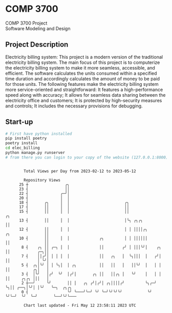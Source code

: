 # COMP 3700
COMP 3700 Project  
Software Modeling and Design
## Project Description
Electricity billing system: This project is a modern version of the traditional electricity billing system. The main focus of this project is to computerize the electricity billing system to make it more seamless, accessible, and efficient. The software calculates the units consumed within a specified time duration and accordingly calculates the amount of money to be paid for those units. The following features make the electricity billing system more service-oriented and straightforward: It features a high-performance speed along with accuracy; It allows for seamless data sharing between the electricity office and customers; It is protected by high-security measures and controls; It includes the necessary provisions for debugging.

## Start-up
```bash
# First have python installed
pip install poetry
poetry install
cd elec_billing
python manage.py runserver
# from there you can login to your copy of the website (127.0.0.1:8000), default creds are admin/admin
```

```

        Total Views per Day from 2023-02-12 to 2023-05-12

        Repository Views
      25 ┼                ╭╮
      23 ┤                ││
      22 ┤              ╭─╯│
      20 ┤              │  │
      18 ┤       ╭╮     │  │                        ╭╮
      17 ┤       ││     │  │                        ││
      15 ┤       ││     │  │                        ││                                ╭╮
      13 ┤       ││     │  │                        │╰╮ ╭╮╭╮                          ││
      12 ┤       ││     │  │                        │ │ ││││╭╮       ╭╮               ││
      10 ┤       ││     │  │             ╭╮         │ │ ││││││       ││               ││
       8 ┤    ╭╮ ││ ╭─╮ │  │             ││        ╭╯ │ │││╰╯│    ╭╮ ││            ╭─╮││
       7 ┤    ││╭╯│ │ │ │  │             ││   ╭╮   │  ╰╮│││  │   ╭╯│ ││            │ ╰╯│
       5 ┤  ╭╮│╰╯ │ │ ╰╮│  │ ╭╮          ││   ││   │   ││╰╯  │   │ │ ││          ╭╮│   │
       3 ┤  │╰╯   │╭╯  ╰╯  │╭╯│       ╭╮ ││   ││╭╮ │   ╰╯    │   │ │ ││     ╭╮╭╮ │││   │
       2 ┼──╯     ╰╯       ││ │   ╭╮ ╭╯│╭╯│ ╭╮││││╭╯         ╰╮╭─╯ ╰╮││ ╭──╮│╰╯│ │╰╯   ╰─╮  ╭╮╭╮
       0 ┤                 ╰╯ ╰───╯╰─╯ ╰╯ ╰─╯╰╯╰╯╰╯           ╰╯    ╰╯╰─╯  ╰╯  ╰─╯       ╰──╯╰╯╰───

        Chart last updated - Fri May 12 23:58:11 2023 UTC
        
```
